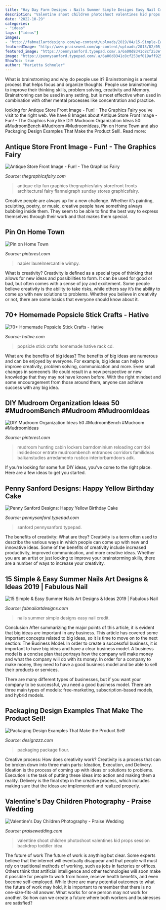 ```yaml
---
title: "Hay Day Farm Designs : Nails Summer Simple Designs Easy Nail Credit"
description: "Valentine shoot children photoshoot valentines kid props session backdrop toddler idea"
date: "2022-10-29"
categories:
- "ideas"
tags: ["ideas"]
images:
- "http://fabnailartdesigns.com/wp-content/uploads/2019/04/15-Simple-Easy-Summer-Nails-Art-Designs-Ideas-2019-4.jpg"
featuredImage: "http://www.praisewed.com/wp-content/uploads/2013/02/05_Forever-Bela.jpg"
featured_image: "https://pennysanford.typepad.com/.a/6a00d8341c8cf253ef019aff925e30970d-600wi"
image: "https://pennysanford.typepad.com/.a/6a00d8341c8cf253ef019aff925e30970d-600wi"
ShowToc: true
author: "Marietta Schmeler"
---
```



What is brainstroming and why do people use it?
Brainstroming is a mental process that helps focus and organize thoughts. People use brainstroming to improve their thinking skills, problem solving, creativity and Memory. Brainstroming can be used in any setting, but is most effective when used in combination with other mental processes like concentration and practice.

	

		
looking for Antique Store Front Image - Fun! - The Graphics Fairy you've visit to the right web. We have 8 Images about Antique Store Front Image - Fun! - The Graphics Fairy like DIY Mudroom Organization Ideas 50 #MudroomBench #Mudroom #MudroomIdeas, Pin on Home Town and also Packaging Design Examples That Make the Product Sell!. Read more:
		
    
## Antique Store Front Image - Fun! - The Graphics Fairy

<img loading=lazy src="https://thegraphicsfairy.com/wp-content/uploads/2015/09/Antique-Store-Front-Image-GraphicsFairy.jpg" onerror="this.onerror=null;this.src='https://tse3.mm.bing.net/th?id=OIP.rLCce4mVLsE8fbyu3C2nLgHaOk&amp;pid=15.1';" alt="Antique Store Front Image - Fun! - The Graphics Fairy">

_Source: thegraphicsfairy.com_

>antique clip fun graphics thegraphicsfairy storefront fronts architectural fairy flannelgraph sunday stores graphicsfairy. 

	

Creative people are always up for a new challenge. Whether it’s painting, sculpting, poetry, or music, creative people have something always bubbling inside them. They seem to be able to find the best way to express themselves through their work and that makes them special.

    
## Pin On Home Town

<img loading=lazy src="https://i.pinimg.com/736x/62/c3/71/62c37128705ff12600b9d09cd69853cc.jpg" onerror="this.onerror=null;this.src='https://tse2.mm.bing.net/th?id=OIP.WZKCDfUUItfoJoI9_jF6XQHaJ3&amp;pid=15.1';" alt="Pin on Home Town">

_Source: pinterest.com_

>napier laurelmercantile wimpy. 

	

What is creativity?
Creativity is defined as a special type of thinking that allows for new ideas and possibilities to form. It can be used for good or bad, but often comes with a sense of joy and excitement. Some people believe creativity is the ability to take risks, while others say it’s the ability to come up with new solutions to problems. Whether you believe in creativity or not, there are some basics that everyone should know about it.

    
## 70+ Homemade Popsicle Stick Crafts - Hative

<img loading=lazy src="https://hative.com/wp-content/uploads/2014/03/popsicle-stick-crafts/23-popsicle-stick-cd-rack.jpg" onerror="this.onerror=null;this.src='https://tse1.mm.bing.net/th?id=OIP.Zks_skrovq17avsA2wFpaQHaIS&amp;pid=15.1';" alt="70+ Homemade Popsicle Stick Crafts - Hative">

_Source: hative.com_

>popsicle stick crafts homemade hative rack cd. 

	

What are the benefits of big ideas?
The benefits of big ideas are numerous and can be enjoyed by everyone. For example, big ideas can help to improve creativity, problem solving, communication and more. Even small changes in someone’s life could result in a new perspective or new knowledge that they may not have known before. With the right mindset and some encouragement from those around them, anyone can achieve success with any big idea.

    
## DIY Mudroom Organization Ideas 50 #MudroomBench #Mudroom #MudroomIdeas

<img loading=lazy src="https://i.pinimg.com/736x/20/56/91/2056916c5e0174682db09f3001cbf969.jpg" onerror="this.onerror=null;this.src='https://tse4.mm.bing.net/th?id=OIP.K9bdqWLdgVhVbZ6IXXUtpAHaLH&amp;pid=15.1';" alt="DIY Mudroom Organization Ideas 50 #MudroomBench #Mudroom #MudroomIdeas">

_Source: pinterest.com_

>mudroom hunting cabin lockers barndominium reloading corridoi insidedecor entrate mudroombench entrances corridors familideas balkanstudies arredamento rustico interiorbarndoors adk. 

	

If you're looking for some fun DIY ideas, you've come to the right place. Here are a few ideas to get you started.

    
## Penny Sanford Designs: Happy Yellow Birthday Cake

<img loading=lazy src="https://pennysanford.typepad.com/.a/6a00d8341c8cf253ef019aff925e30970d-600wi" onerror="this.onerror=null;this.src='https://tse2.mm.bing.net/th?id=OIP.FVhxkE8IUMKWmcf2_tkogQAAAA&amp;pid=15.1';" alt="Penny Sanford Designs: Happy Yellow Birthday Cake">

_Source: pennysanford.typepad.com_

>sanford pennysanford typepad. 

	

The benefits of creativity: What are they?
Creativity is a term often used to describe the various ways in which people can come up with new and innovative ideas. Some of the benefits of creativity include increased productivity, improved communication, and more creative ideas. Whether you are an artist or just looking to improve your brainstorming skills, there are a number of ways to increase your creativity.

    
## 15 Simple &amp; Easy Summer Nails Art Designs &amp; Ideas 2019 | Fabulous Nail

<img loading=lazy src="http://fabnailartdesigns.com/wp-content/uploads/2019/04/15-Simple-Easy-Summer-Nails-Art-Designs-Ideas-2019-4.jpg" onerror="this.onerror=null;this.src='https://tse3.mm.bing.net/th?id=OIP.e-RYKmY1gzx132sTivJN4QHaJa&amp;pid=15.1';" alt="15 Simple &amp; Easy Summer Nails Art Designs &amp; Ideas 2019 | Fabulous Nail">

_Source: fabnailartdesigns.com_

>nails summer simple designs easy nail credit. 

	

Conclusion
After summarizing the major points of this article, it is evident that big ideas are important in any business. This article has covered some important concepts related to big ideas, so it is time to move on to the next section: The Business Model.
In order to create a successful business, it is important to have big ideas and have a clear business model. A business model is a concise plan that portrays how the company will make money and what the company will do with its money. In order for a company to make money, they need to have a good business model and be able to sell their products or services. 

There are many different types of businesses, but if you want your company to be successful, you need a good business model. There are three main types of models: free-marketing, subscription-based models, and hybrid models.

    
## Packaging Design Examples That Make The Product Sell!

<img loading=lazy src="https://www.designzzz.com/wp-content/uploads/2012/11/Rawganical.jpg" onerror="this.onerror=null;this.src='https://tse4.mm.bing.net/th?id=OIP.hzQriiK6OQ-rW5KzXXoflAHaLH&amp;pid=15.1';" alt="Packaging Design Examples That Make the Product Sell!">

_Source: designzzz.com_

>packaging package flour. 

	

Creative process: How does creativity work?
Creativity is a process that can be broken down into three main parts: Ideation, Execution, and Delivery. Ideation is the process of coming up with ideas or solutions to problems. Execution is the task of putting these ideas into action and making them a reality. Delivery is the final step in the creative process, which includes making sure that the ideas are implemented and realized properly.

    
## Valentine&#039;s Day Children Photography - Praise Wedding

<img loading=lazy src="http://www.praisewed.com/wp-content/uploads/2013/02/05_Forever-Bela.jpg" onerror="this.onerror=null;this.src='https://tse4.mm.bing.net/th?id=OIP.e_l8pIa763GqdyU0w2lFeQAAAA&amp;pid=15.1';" alt="Valentine&#039;s Day Children Photography - Praise Wedding">

_Source: praisewedding.com_

>valentine shoot children photoshoot valentines kid props session backdrop toddler idea. 

	

The future of work
The future of work is anything but clear. Some experts believe that the internet will eventually disappear and that people will must rely on traditional methods of working, such as jobs in factories or offices. Others think that artificial intelligence and other technologies will soon make it possible for people to work from home, receive health benefits, and even become self-employed. While there are many potential outcomes to what the future of work may hold, it is important to remember that there is no one-size-fits-all answer. What works for one person may not work for another. So how can we create a future where both workers and businesses are satisfied?

